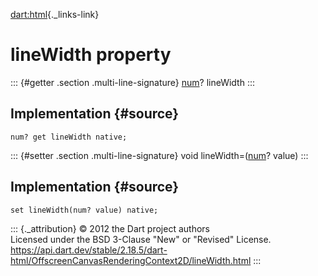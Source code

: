 [dart:html](../../dart-html/dart-html-library){._links-link}

lineWidth property
==================

::: {#getter .section .multi-line-signature}
[num](../../dart-core/num-class)? lineWidth
:::

Implementation {#source}
--------------

``` {.language-dart data-language="dart"}
num? get lineWidth native;
```

::: {#setter .section .multi-line-signature}
void lineWidth=([num](../../dart-core/num-class)? value)
:::

Implementation {#source}
--------------

``` {.language-dart data-language="dart"}
set lineWidth(num? value) native;
```

::: {._attribution}
© 2012 the Dart project authors\
Licensed under the BSD 3-Clause \"New\" or \"Revised\" License.\
<https://api.dart.dev/stable/2.18.5/dart-html/OffscreenCanvasRenderingContext2D/lineWidth.html>
:::
